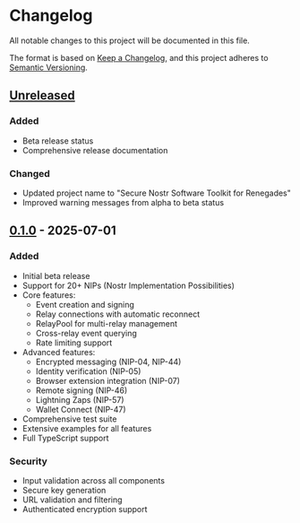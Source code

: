 # Changelog

All notable changes to this project will be documented in this file.

The format is based on [Keep a Changelog](https://keepachangelog.com/en/1.0.0/),
and this project adheres to [Semantic Versioning](https://semver.org/spec/v2.0.0.html).

## [Unreleased]

### Added
- Beta release status
- Comprehensive release documentation

### Changed
- Updated project name to "Secure Nostr Software Toolkit for Renegades"
- Improved warning messages from alpha to beta status

## [0.1.0] - 2025-07-01

### Added
- Initial beta release
- Support for 20+ NIPs (Nostr Implementation Possibilities)
- Core features:
  - Event creation and signing
  - Relay connections with automatic reconnect
  - RelayPool for multi-relay management
  - Cross-relay event querying
  - Rate limiting support
- Advanced features:
  - Encrypted messaging (NIP-04, NIP-44)
  - Identity verification (NIP-05)
  - Browser extension integration (NIP-07)
  - Remote signing (NIP-46)
  - Lightning Zaps (NIP-57)
  - Wallet Connect (NIP-47)
- Comprehensive test suite
- Extensive examples for all features
- Full TypeScript support

### Security
- Input validation across all components
- Secure key generation
- URL validation and filtering
- Authenticated encryption support

[Unreleased]: https://github.com/AustinKelsay/snstr/compare/v0.1.0...HEAD
[0.1.0]: https://github.com/AustinKelsay/snstr/releases/tag/v0.1.0